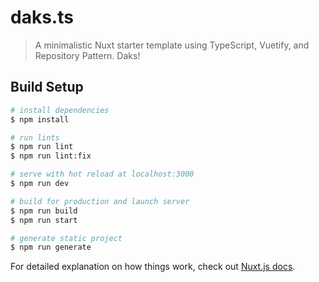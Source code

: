 # daks.ts

> A minimalistic Nuxt starter template using TypeScript, Vuetify, and Repository Pattern. Daks!

## Build Setup

```bash
# install dependencies
$ npm install

# run lints
$ npm run lint
$ npm run lint:fix

# serve with hot reload at localhost:3000
$ npm run dev

# build for production and launch server
$ npm run build
$ npm run start

# generate static project
$ npm run generate
```

For detailed explanation on how things work, check out [Nuxt.js docs](https://nuxtjs.org).

